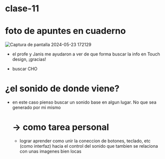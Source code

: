 # clase-11
# foto de apuntes en cuaderno

 ![Captura de pantalla 2024-05-23 172129](https://github.com/Spidermaneberl/dis145/assets/164402625/907f95ed-087e-4f72-a54c-bfb4626d728d)

- el profe y Janis me ayudaron a ver de que forma buscar la info en Touch design, ¡gracias!

- buscar CHO
# ¿el sonido de donde viene?
- en este caso pienso buscar un sonido base en algun lugar. No que sea generado por mi mismo

  # -> como tarea personal 
    - lograr aprender como unir la coneccion de botones, teclado, etc (como interfaz) hacia el control del sonido que tambien se relaciona con unas imagenes bien locas
